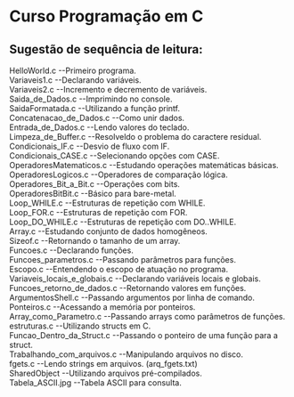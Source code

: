 # Curso Programação em C
## Sugestão de sequência de leitura:

HelloWorld.c  --Primeiro programa.\
Variaveis1.c  --Declarando variáveis.\
Variaveis2.c  --Incremento e decremento de variáveis.\
Saida_de_Dados.c  --Imprimindo no console.\
SaidaFormatada.c  --Utilizando a função printf.\
Concatenacao_de_Dados.c  --Como unir dados.\
Entrada_de_Dados.c --Lendo valores do teclado.\
Limpeza_de_Buffer.c  --Resolveldo o problema do caractere residual.\
Condicionais_IF.c  --Desvio de fluxo com IF.\
Condicionais_CASE.c  --Selecionando opções com CASE.\
OperadoresMatematicos.c  --Estudando operações matemáticas básicas.\
OperadoresLogicos.c  --Operadores de comparação lógica.\
Operadores_Bit_a_Bit.c  --Operações com bits.\
OperadoresBitBit.c  --Básico para bare-metal.\
Loop_WHILE.c  --Estruturas de repetição com WHILE.\
Loop_FOR.c  --Estruturas de repetição com FOR.\
Loop_DO_WHILE.c --Estruturas de repetição com DO..WHILE.\
Array.c  --Estudando conjunto de dados homogêneos.\
Sizeof.c  --Retornando o tamanho de um array.\
Funcoes.c  --Declarando funções.\
Funcoes_parametros.c  --Passando parâmetros para funções.\
Escopo.c  --Entendendo o escopo de atuação no programa.\
Variaveis_locais_e_globais.c  --Declarando variáveis locais e globais.\
Funcoes_retorno_de_dados.c  --Retornando valores em funções.\
ArgumentosShell.c  --Passando argumentos por linha de comando.\
Ponteiros.c  --Acessando a memória por ponteiros.\
Array_como_Parametro.c  --Passando arrays como parâmetros de funções.\
estruturas.c  --Utilizando structs em C.\
Funcao_Dentro_da_Struct.c  --Passando o ponteiro de uma função para a struct.\
Trabalhando_com_arquivos.c  --Manipulando arquivos no disco.\
fgets.c  --Lendo strings em arquivos. (arq_fgets.txt)\
SharedObject  --Utilizando arquivos pré-compilados.\
Tabela_ASCII.jpg  --Tabela ASCII para consulta.
